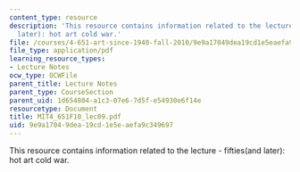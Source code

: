 ```yaml
---
content_type: resource
description: 'This resource contains information related to the lecture - fifties(and
  later): hot art cold war.'
file: /courses/4-651-art-since-1940-fall-2010/9e9a17049dea19cd1e5eaefa9c349697_MIT4_651F10_lec09.pdf
file_type: application/pdf
learning_resource_types:
- Lecture Notes
ocw_type: OCWFile
parent_title: Lecture Notes
parent_type: CourseSection
parent_uid: 1d654804-a1c3-07e6-7d5f-e54930e6f14e
resourcetype: Document
title: MIT4_651F10_lec09.pdf
uid: 9e9a1704-9dea-19cd-1e5e-aefa9c349697
---
```

This resource contains information related to the lecture - fifties(and later): hot art cold war.

